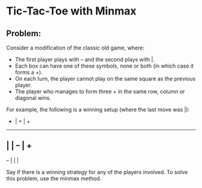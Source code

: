 # Tic-Tac-Toe with Minmax

## Problem:
Consider a modification of the classic old game, where:
- The first player plays with – and the second plays with |.
- Each box can have one of these symbols, none or both (in which case it forms a +).
- On each turn, the player cannot play on the same square as the previous player.
- The player who manages to form three + in the same row, column or diagonal wins.<br>
  
For example, the following is a winning setup (where the last move was |):<br>
+ | + | +<br>
----------
| | – | +<br>
----------
– |   | |<br>

Say if there is a winning strategy for any of the players involved.
To solve this problem, use the minmax method.
